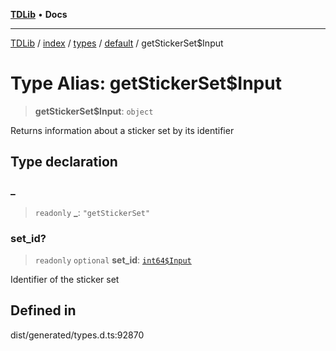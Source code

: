 [**TDLib**](../../../../../../README.md) • **Docs**

***

[TDLib](../../../../../../modules.md) / [index](../../../../../README.md) / [types](../../../README.md) / [default](../README.md) / getStickerSet$Input

# Type Alias: getStickerSet$Input

> **getStickerSet$Input**: `object`

Returns information about a sticker set by its identifier

## Type declaration

### \_

> `readonly` **\_**: `"getStickerSet"`

### set\_id?

> `readonly` `optional` **set\_id**: [`int64$Input`](int64$Input-1.md)

Identifier of the sticker set

## Defined in

dist/generated/types.d.ts:92870
